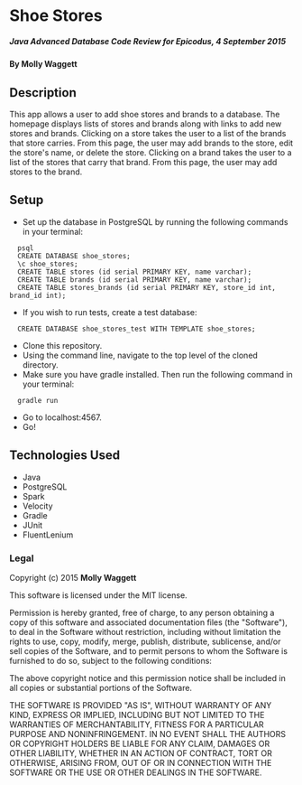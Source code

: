 # Shoe Stores

##### _Java Advanced Database Code Review for Epicodus, 4 September 2015_

#### By **Molly Waggett**

## Description

This app allows a user to add shoe stores and brands to a database. The homepage
displays lists of stores and brands along with links to add new stores and
brands. Clicking on a store takes the user to a list of the brands that store
carries. From this page, the user may add brands to the store, edit the store's
name, or delete the store. Clicking on a brand takes the user to a list of the
stores that carry that brand. From this page, the user may add stores to the brand.

## Setup

* Set up the database in PostgreSQL by running the following commands in your terminal:
```
  psql
  CREATE DATABASE shoe_stores;
  \c shoe_stores;
  CREATE TABLE stores (id serial PRIMARY KEY, name varchar);
  CREATE TABLE brands (id serial PRIMARY KEY, name varchar);
  CREATE TABLE stores_brands (id serial PRIMARY KEY, store_id int, brand_id int);
```
* If you wish to run tests, create a test database:
```
  CREATE DATABASE shoe_stores_test WITH TEMPLATE shoe_stores;
```
* Clone this repository.
* Using the command line, navigate to the top level of the cloned directory.
* Make sure you have gradle installed. Then run the following command in your terminal:
```
  gradle run
```
* Go to localhost:4567.
* Go!

## Technologies Used

* Java
* PostgreSQL
* Spark
* Velocity
* Gradle
* JUnit
* FluentLenium

### Legal

Copyright (c) 2015 **Molly Waggett**

This software is licensed under the MIT license.

Permission is hereby granted, free of charge, to any person obtaining a copy
of this software and associated documentation files (the "Software"), to deal
in the Software without restriction, including without limitation the rights
to use, copy, modify, merge, publish, distribute, sublicense, and/or sell
copies of the Software, and to permit persons to whom the Software is
furnished to do so, subject to the following conditions:

The above copyright notice and this permission notice shall be included in
all copies or substantial portions of the Software.

THE SOFTWARE IS PROVIDED "AS IS", WITHOUT WARRANTY OF ANY KIND, EXPRESS OR
IMPLIED, INCLUDING BUT NOT LIMITED TO THE WARRANTIES OF MERCHANTABILITY,
FITNESS FOR A PARTICULAR PURPOSE AND NONINFRINGEMENT. IN NO EVENT SHALL THE
AUTHORS OR COPYRIGHT HOLDERS BE LIABLE FOR ANY CLAIM, DAMAGES OR OTHER
LIABILITY, WHETHER IN AN ACTION OF CONTRACT, TORT OR OTHERWISE, ARISING FROM,
OUT OF OR IN CONNECTION WITH THE SOFTWARE OR THE USE OR OTHER DEALINGS IN
THE SOFTWARE.
